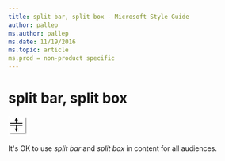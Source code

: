 ```yaml
---
title: split bar, split box - Microsoft Style Guide
author: pallep
ms.author: pallep
ms.date: 11/19/2016
ms.topic: article
ms.prod = non-product specific
---
```


# split bar, split box

![](media/split-bar-split-box/1404636417.png)

It's OK to use *split bar* and *split box* in content for all audiences.
